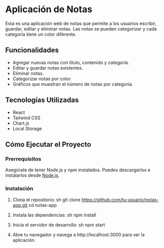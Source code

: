# Aplicación de Notas

Esta es una aplicación web de notas que permite a los usuarios escribir, guardar, editar y eliminar notas. Las notas se pueden categorizar y cada categoría tiene un color diferente. 

## Funcionalidades
- Agregar nuevas notas con título, contenido y categoría.
- Editar y guardar notas existentes.
- Eliminar notas.
- Categorizar notas por color.
- Gráficos que muestran el número de notas por categoría.

## Tecnologías Utilizadas
- React
- Tailwind CSS
- Chart.js
- Local Storage

## Cómo Ejecutar el Proyecto

### Prerrequisitos
Asegúrate de tener Node.js y npm instalados. Puedes descargarlos e instalarlos desde [Node.js](https://nodejs.org/).

### Instalación

1. Clona el repositorio:
    sh
    git clone https://github.com/tu-usuario/notas-app.git
    cd notas-app
    

2. Instala las dependencias:
    sh
    npm install
    

3. Inicia el servidor de desarrollo:
    sh
    npm start
    

4. Abre tu navegador y navega a http://localhost:3000 para ver la aplicación.